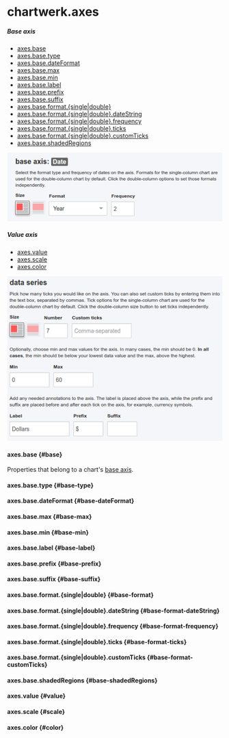 # chartwerk.axes

##### Base axis
- [axes.base](#base)
- [axes.base.type](#base-type)
- [axes.base.dateFormat](#base-dateFormat)
- [axes.base.max](#base-max)
- [axes.base.min](#base-min)
- [axes.base.label](#base-label)
- [axes.base.prefix](#base-prefix)
- [axes.base.suffix](#base-suffix)
- [axes.base.format.{single|double}](#base-format)
- [axes.base.format.{single|double}.dateString](#base-format-dateString)
- [axes.base.format.{single|double}.frequency](#base-format-frequency)
- [axes.base.format.{single|double}.ticks](#base-format-ticks)
- [axes.base.format.{single|double}.customTicks](#base-format-customTicks)
- [axes.base.shadedRegions](#base-shadedRegions)

<img class="screenshot" src="../img/screenshots/base_axis_date.png" />

##### Value axis
- [axes.value](#value)
- [axes.scale](#scale)
- [axes.color](#color)




<img class="screenshot" src="../img/screenshots/value_axis.png" />


#### axes.base {#base}

Properties that belong to a chart's [base axis](https://hobbes7878.gitbooks.io/chartwerk-editor/content/docs/api/chartwerk-datamap-base#default).

#### axes.base.type {#base-type}

#### axes.base.dateFormat {#base-dateFormat}

#### axes.base.max {#base-max}

#### axes.base.min {#base-min}

#### axes.base.label {#base-label}

#### axes.base.prefix {#base-prefix}

#### axes.base.suffix {#base-suffix}

#### axes.base.format.{single|double} {#base-format}

#### axes.base.format.{single|double}.dateString {#base-format-dateString}

#### axes.base.format.{single|double}.frequency {#base-format-frequency}

#### axes.base.format.{single|double}.ticks {#base-format-ticks}

#### axes.base.format.{single|double}.customTicks {#base-format-customTicks}

#### axes.base.shadedRegions {#base-shadedRegions}

#### axes.value {#value}

#### axes.scale {#scale}

#### axes.color {#color}